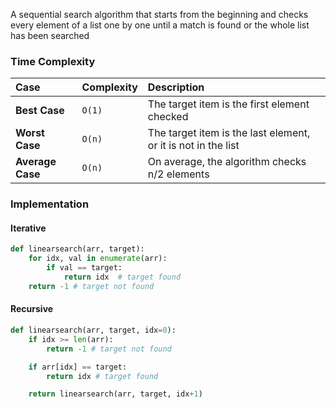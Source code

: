 A sequential search algorithm that starts from the beginning and checks every element of a list one by one until a match is found or the whole list has been searched

### Time Complexity

| Case             | Complexity | Description                                                   |
| :--------------- | :--------- | :------------------------------------------------------------ |
| **Best Case**    | `O(1)`     | The target item is the first element checked                  |
| **Worst Case**   | `O(n)`     | The target item is the last element, or it is not in the list |
| **Average Case** | `O(n)`     | On average, the algorithm checks n/2 elements                 |

### Implementation

#### Iterative

```python
def linearsearch(arr, target):
    for idx, val in enumerate(arr):
        if val == target:
            return idx  # target found
    return -1 # target not found
```

#### Recursive

```python
def linearsearch(arr, target, idx=0):
    if idx >= len(arr):
        return -1 # target not found

    if arr[idx] == target:
        return idx # target found

    return linearsearch(arr, target, idx+1)
```
